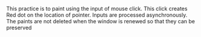 This practice is to paint using the input of mouse click. This click creates Red dot on the location of pointer. Inputs are processed asynchronously. The paints are not deleted when the window is renewed so that they can be preserved
